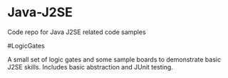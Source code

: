 # Java-J2SE
Code repo for Java J2SE related code samples

#LogicGates

A small set of logic gates and some sample boards to demonstrate basic J2SE skills.
Includes basic abstraction and JUnit testing.